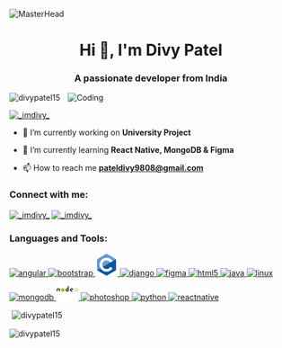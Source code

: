 ![MasterHead](https://t4.ftcdn.net/jpg/03/21/26/67/360_F_321266796_FXngwAwVQsbJ2XkhOyqP0UF5dT3H84ZD.jpg)

<h1 align="center">Hi 👋, I'm Divy Patel</h1>
<h3 align="center">A passionate developer from India</h3>
<img align="right" alt="Coding" width="400" src="https://camo.githubusercontent.com/c1dcb74cc1c1835b1d716f5051499a2814c683c806b15f04b0eba492863703e9/68747470733a2f2f63646e2e6472696262626c652e636f6d2f75736572732f3733303730332f73637265656e73686f74732f363538313234332f6176656e746f2e676966">

<p align="left"> <img src="https://komarev.com/ghpvc/?username=divypatel15&label=Profile%20views&color=0e75b6&style=flat" alt="divypatel15" /> </p>

<p align="left"> <a href="https://twitter.com/_imdivy_" target="blank"><img src="https://img.shields.io/twitter/follow/_imdivy_?logo=twitter&style=for-the-badge" alt="_imdivy_" /></a> </p>

- 🔭 I’m currently working on **University Project**

- 🌱 I’m currently learning **React Native, MongoDB & Figma**

- 📫 How to reach me **pateldivy9808@gmail.com**

<h3 align="left">Connect with me:</h3>
<p align="left">
<a href="https://twitter.com/_imdivy_" target="blank"><img align="center" src="https://upload.wikimedia.org/wikipedia/commons/thumb/6/6f/Logo_of_Twitter.svg/220px-Logo_of_Twitter.svg.png" alt="_imdivy_" height="30" width="40" /></a>
<a href="https://instagram.com/_imdivy_" target="blank"><img align="center" src="https://upload.wikimedia.org/wikipedia/commons/thumb/9/95/Instagram_logo_2022.svg/640px-Instagram_logo_2022.svg.png" alt="_imdivy_" height="30" width="40" /></a>
</p>

<h3 align="left">Languages and Tools:</h3>
<p align="left"> <a href="https://angular.io" target="_blank" rel="noreferrer"> <img src="https://angular.io/assets/images/logos/angular/angular.svg" alt="angular" width="40" height="40"/> </a> <a href="https://getbootstrap.com" target="_blank" rel="noreferrer"> <img src="https://getbootstrap.com/docs/5.3/assets/brand/bootstrap-logo-shadow.png" alt="bootstrap" width="40" height="40"/> </a> <a href="https://www.cprogramming.com/" target="_blank" rel="noreferrer"> <img src="https://raw.githubusercontent.com/devicons/devicon/master/icons/c/c-original.svg" alt="c" width="40" height="40"/> </a> <a href="https://www.djangoproject.com/" target="_blank" rel="noreferrer"> <img src="https://cdn.worldvectorlogo.com/logos/django.svg" alt="django" width="40" height="40"/> </a> <a href="https://www.figma.com/" target="_blank" rel="noreferrer"> <img src="https://www.vectorlogo.zone/logos/figma/figma-icon.svg" alt="figma" width="40" height="40"/> </a> <a href="https://www.w3.org/html/" target="_blank" rel="noreferrer"> <img src="https://encrypted-tbn0.gstatic.com/images?q=tbn:ANd9GcRjbEYi2BYALvcUvictAj84xYK3h9IEFFn8poEPvPSmkyPgB7pP9sfp&usqp=CAE&s" alt="html5" width="40" height="40"/> </a> <a href="https://www.java.com" target="_blank" rel="noreferrer"> <img src="https://encrypted-tbn0.gstatic.com/images?q=tbn:ANd9GcTaylkteCK1JS5IvujDvyXeh9pC8wHT9gMKUG7c2-T_S3cuGPqOTISd&usqp=CAE&s" alt="java" width="40" height="40"/> </a> <a href="https://www.linux.org/" target="_blank" rel="noreferrer"> <img src="https://encrypted-tbn0.gstatic.com/images?q=tbn:ANd9GcRDeIT-H__Y4x3bd9Hwx9Ec1cfBeNvg9Y3Ip42SCRz42g7XrzJAEdiQ&usqp=CAE&s" alt="linux" width="40" height="40"/> </a> <a href="https://www.mongodb.com/" target="_blank" rel="noreferrer"> <img src="https://encrypted-tbn0.gstatic.com/images?q=tbn:ANd9GcRNXyC5a9vdmKUhgFq9ZKZjqlMN1pjLWEykq3JW4jU_3IOBhrn7qMG3&usqp=CAE&s" alt="mongodb" width="40" height="40"/> </a> <a href="https://nodejs.org" target="_blank" rel="noreferrer"> <img src="https://raw.githubusercontent.com/devicons/devicon/master/icons/nodejs/nodejs-original-wordmark.svg" alt="nodejs" width="40" height="40"/> </a> <a href="https://www.photoshop.com/en" target="_blank" rel="noreferrer"> <img src="https://encrypted-tbn0.gstatic.com/images?q=tbn:ANd9GcR7XiVIPqQI8BH7qgBnd79POIUARQrzgnho8YZHLUeh7KaIm-c_gpT1&usqp=CAE&s" alt="photoshop" width="40" height="40"/> </a> <a href="https://www.python.org" target="_blank" rel="noreferrer"> <img src="https://encrypted-tbn0.gstatic.com/images?q=tbn:ANd9GcTYprHEFPQ17H-UXKsjBgimxgj0WQ11WTsisg&usqp=CAU" alt="python" width="40" height="40"/> </a><a href="https://reactnative.dev/" target="_blank" rel="noreferrer"> <img src="https://reactnative.dev/img/header_logo.svg" alt="reactnative" width="40" height="40"/> </a> </p>



<p>&nbsp;<img align="center" src="https://github-readme-stats.vercel.app/api?username=divypatel15&show_icons=true&locale=en" alt="divypatel15" /></p>

<p><img align="center" src="https://github-readme-streak-stats.herokuapp.com/?user=divypatel15&" alt="divypatel15" /></p>
